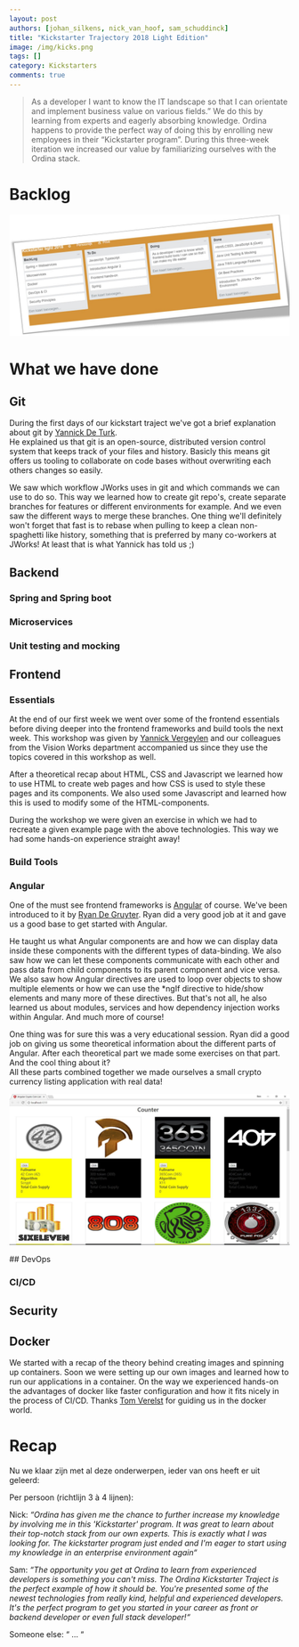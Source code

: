 ```yaml
---
layout: post
authors: [johan_silkens, nick_van_hoof, sam_schuddinck]
title: "Kickstarter Trajectory 2018 Light Edition"
image: /img/kicks.png
tags: []
category: Kickstarters
comments: true
---
```


> As a developer I want to know the IT landscape so that I can orientate and implement business value on various fields.” We do this by learning from experts and eagerly absorbing knowledge. Ordina happens to provide the perfect way of doing this by enrolling new employees in their “Kickstarter program”. During this three-week iteration we increased our value by familiarizing ourselves with the Ordina stack.

# Backlog

<img src="/img/2018-03-02-Kickstarter-Trajectory-2018-light/kanban.jpg" style="max-width:100%"/>

<!--inleiding start opleiding (Maarten) -->

# What we have done

## Git <!-- Sam -->
During the first days of our kickstart traject we've got a brief explanation about git by [Yannick De Turk](/author/yannick-de-turck/).  
He explained us that git is an open-source, distributed version control system that keeps track of your files and history.
Basicly this means git offers us tooling to collaborate on code bases without overwriting each others changes so easily.
 
We saw which workflow JWorks uses in git and which commands we can use to do so.
This way we learned how to create git repo's, create separate branches for features or different environments for example.
And we even saw the different ways to merge these branches.
One thing we'll definitely won't forget that fast is to rebase when pulling to keep a clean non-spaghetti like history,
something that is preferred by many co-workers at JWorks! 
At least that is what Yannick has told us ;)
## Backend

### Spring and Spring boot <!-- Johan -->

### Microservices <!-- Yen -->

### Unit testing and mocking <!-- Dries -->

## Frontend


### Essentials <!-- Sam --> 
At the end of our first week we went over some of the frontend essentials
before diving deeper into the frontend frameworks and build tools the next week.
This workshop was given by [Yannick Vergeylen](/author/yannick-vergeylen/)
and our colleagues from the Vision Works department accompanied us since they use the topics covered in this workshop as well.

After a theoretical recap about HTML, CSS and Javascript we learned how to use HTML to create web pages 
and how CSS is used to style these pages and its components. 
We also used some Javascript and learned how this is used to modify some of the HTML-components.

During the workshop we were given an exercise in which we had to recreate a given example page with the above technologies.
This way we had some hands-on experience straight away!
### Build Tools <!-- Yunus --> 

### Angular <!-- Sam --> 
One of the must see frontend frameworks is [Angular](https://www.angular.io) of course.
We've been introduced to it by [Ryan De Gruyter](/author/ryan-de-gruyter/).
Ryan did a very good job at it and gave us a good base to get started with Angular.

He taught us what Angular components are and how we can display data inside these components with the different types of data-binding.
We also saw how we can let these components communicate with each other
and pass data from child components to its parent component and vice versa.
We also saw how Angular directives are used to loop over objects to show multiple elements 
or how we can use the *ngIf directive to hide/show elements and many more of these directives.
But that's not all, he also learned us about modules, services and how dependency injection works within Angular.
And much more of course!

One thing was for sure this was a very educational session.
Ryan did a good job on giving us some theoretical information about the different parts of Angular.
After each theoretical part we made some exercises on that part.  
And the cool thing about it?  
All these parts combined together we made ourselves a small crypto currency listing application with real data!
<p>
    <img style="max-width: 100%;" src="/img/2018-03-02-Kickstarter-Trajectory-2018-light/angular-crypto-app.jpg"/>
</p>
## DevOps

### CI/CD <!-- Yunus -->

## Security <!-- Johan --> 

## Docker <!-- Nick --> 
We started with a recap of the theory behind creating images and spinning up containers.
Soon we were setting up our own images and learned how to run our applications in a container. 
On the way we experienced hands-on the advantages of docker like faster configuration and how it fits nicely in the process
of CI/CD. Thanks [Tom Verelst](/author/tom-verelst/) for guiding us in the docker world.


# Recap <!--Everyone -->

Nu we klaar zijn met al deze onderwerpen, ieder van ons heeft er uit geleerd:

Per persoon (richtlijn 3 à 4 lijnen):

Nick: *“Ordina has given me the chance to further increase my knowledge by involving me in this 'Kickstarter' program. 
      It was great to learn about their top-notch stack from our own experts. This is exactly what I was looking for. 
      The kickstarter program just ended and I'm eager to start using my knowledge in an enterprise environment again“*
 
Sam: *“The opportunity you get at Ordina to learn from experienced developers is something you can't miss.
        The Ordina Kickstarter Traject is the perfect example of how it should be.
        You're presented some of the newest technologies from really kind, helpful and experienced developers.
        It's the perfect program to get you started in your career as front or backend developer or even full stack developer!“*
        
Someone else: “ … “

